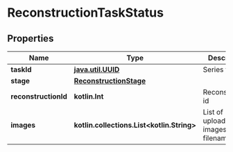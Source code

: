 
# ReconstructionTaskStatus

## Properties
Name | Type | Description | Notes
------------ | ------------- | ------------- | -------------
**taskId** | [**java.util.UUID**](java.util.UUID.md) | Series task id | 
**stage** | [**ReconstructionStage**](ReconstructionStage.md) |  | 
**reconstructionId** | **kotlin.Int** | Reconstruction id |  [optional]
**images** | **kotlin.collections.List&lt;kotlin.String&gt;** | List of uploaded images filenames |  [optional]



